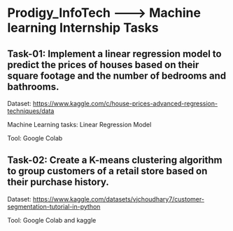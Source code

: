 # Prodigy_InfoTech ---> Machine learning Internship Tasks


## Task-01: Implement a linear regression model to predict the prices of houses based on their square footage and the number of bedrooms and bathrooms.

Dataset: https://www.kaggle.com/c/house-prices-advanced-regression-techniques/data



Machine Learning tasks: Linear Regression Model


Tool: Google Colab


## Task-02: Create a K-means clustering algorithm to group customers of a retail store based on their purchase history.

Dataset: https://www.kaggle.com/datasets/vjchoudhary7/customer-segmentation-tutorial-in-python


Tool: Google Colab and kaggle
